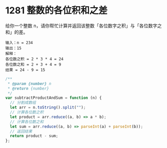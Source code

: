 # 1281 整数的各位积和之差

给你一个整数 n，请你帮忙计算并返回该整数「各位数字之积」与「各位数字之和」的差。

```
输入：n = 234
输出：15
解释：
各位数之积 = 2 * 3 * 4 = 24
各位数之和 = 2 + 3 + 4 = 9
结果 = 24 - 9 = 15
```

```js
/**
 * @param {number} n
 * @return {number}
 */
var subtractProductAndSum = function (n) {
  // 分割成数组
  let arr = n.toString().split("");
  // 计算各位数之积
  let product = arr.reduce((a, b) => a * b);
  // 计算各位数之和
  let sum = arr.reduce((a, b) => parseInt(a) + parseInt(b));
  // 返回结果
  return product - sum;
};
```
